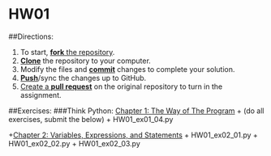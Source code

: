 # HW01

##Directions:

1. To start, [**fork** the repository][forking].
1. [**Clone**][ref-clone] the repository to your computer.
1. Modify the files and [**commit**][ref-commit] changes to complete your solution.
1. [**Push**][ref-push]/sync the changes up to GitHub.
1. [Create a **pull request**][pull-request] on the original repository to turn in the assignment.

##Exercises:
###Think Python:
[Chapter 1: The Way of The Program][ch1]
    + (do all exercises, submit the below)
    + HW01_ex01_04.py

+[Chapter 2: Variables, Expressions, and Statements][ch2]
    + HW01_ex02_01.py
    + HW01_ex02_02.py
    + HW01_ex02_03.py


<!-- Links -->

[forking]: https://guides.github.com/activities/forking/
[ref-clone]: http://gitref.org/creating/#clone
[ref-commit]: http://gitref.org/basic/#commit
[ref-push]: http://gitref.org/remotes/#push
[pull-request]: https://help.github.com/articles/creating-a-pull-request


[ch1]:[http://www.greenteapress.com/thinkpython/html/thinkpython002.html]
[ch2]:[http://www.greenteapress.com/thinkpython/html/thinkpython003.html]